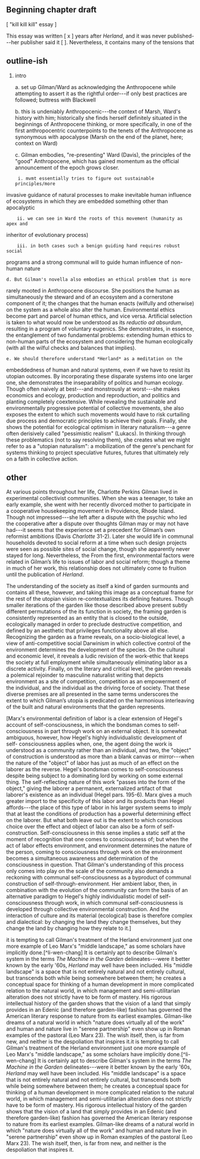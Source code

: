 
## Beginning chapter draft

[ "kill kill kill" essay ]

This essay was written [ x ] years after *Herland*, and it was never
published---her publisher said it [ ]. Nevertheless, it contains many of the
tensions that 


## outline-ish

1. intro

    a. set up Gilman/Ward as acknowledging the Anthropocene while attempting to
assert it as the rightful order---if only best practices are followed; buttress
with Blackwell

    b. this is undeniably Anthropocenic---the context of Marsh, Ward's history
with him; historically she finds herself definitely situated in the beginnings
of Anthropocene thinking, or more specifically, in one of the first
anthropocentric counterpoints to the tenets of the Anthropocene as synonymous
with apocalypse (Marsh on the end of the planet, here; context on Ward)

    c. Gilman embodies, "re-presenting" Ward (Davis), the principles of the
"good" Anthropocene, which has gained momentum as the official announcement of
the epoch grows closer. 

        i. mvmt essentially tries to figure out sustainable principles/more
invasive guidance of natural processes to make inevitable human influence of
ecosystems in which they are embedded something other than apocalyptic

        ii. we can see in Ward the roots of this movement (humanity as apex and
inheritor of evolutionary process)

        iii. in both cases such a benign guiding hand requires robust social
programs and a strong communal will to guide human influence of non-human
nature

    d. But Gilman's novella also embodies an ethical problem that is more
rarely mooted in Anthropocene discourse. She positions the human as
simultaneously the steward and of an ecosystem and a cornerstone component of
it; the changes that the human enacts (wilfully and otherwise) on the system as
a whole also alter the human. Environmental ethics become part and parcel of
human ethics, and vice versa. Artificial selection is taken to what would now
be understood as its *reductio ad absurdum*, resulting in a program of
voluntary eugenics. She demonstrates, in essence, the entanglement of two
fundamental problems: extending human ethics to non-human parts of the
ecosystem and considering the human ecologically (with all the wilful checks
and balances that implies). 

    e. We should therefore understand *Herland* as a meditation on the
embeddedness of human and natural systems, even if we have to resist its
utopian outcomes. By incorporating these disparate systems into one larger one,
she demonstrates the inseparability of politics and human ecology. Though often
naively at best---and monstrously at worst---she makes economics and ecology,
production and reproduction, and politics and planting completely coextensive.
While revealing the sustainable and environmentally progressive potential of
collective movements, she also exposes the extent to which such movements would
have to risk curtailing due process and democratic principles to achieve their
goals. Finally, she shows the potential for ecological optimism in literary
naturalism---a genre often derisively called "pessimistic realism" (Lukacs). In
thinking through these problematics (not to say resolving them), she creates
what we might refer to as a "utopian naturalism": a mobilization of the genre's
penchant for systems thinking to project speculative futures, futures that
ultimately rely on a faith in collective action. 



## other


At various points throughout her life, Charlotte Perkins Gilman lived in
experimental collectivist communities. When she was a teenager, to take an
early example, she went with her recently divorced mother to participate in a
cooperative housekeeping movement in Providence, Rhode Island. Though not
impressed---she left after a dispute with the psychic who led the cooperative
after a dispute over thoughts Gilman may or may not have had---it seems that
the experience set a precedent for Gilman’s own reformist ambitions (Davis
*Charlotte* 31-2).  Later she would life in communal households devoted to
social reform at a time when such design projects were seen as possible sites
of social change, though she apparently never stayed for long. Nevertheless,
the  From the first, environmental factors were related in Gilman’s life to
issues of labor and social reform; though a theme in much of her work, this
relationship does not ultimately come to fruition until the publication of
*Herland*.


The understanding of the society as itself a kind of garden surmounts and
contains all these, however, and taking this image as a conceptual frame for
the rest of the utopian vision re-contextualizes its defining features. Though
smaller iterations of the garden like those described above present subtly
different permutations of the its function in society, the framing garden is
consistently represented as an entity that is closed to the outside,
ecologically managed in order to preclude destructive competition, and defined
by an aesthetic that privileges functionality above all else. Recognizing the
garden as a frame reveals, on a socio-biological level, a view of
anti-competitive social Darwinism in which collective control of the
environment determines the development of the species. On the cultural and
economic level, it reveals a ludic revision of the work-ethic that keeps the
society at full employment while simultaneously eliminating labor as a discrete
activity. Finally, on the literary and critical level, the garden reveals a
polemical rejoinder to masculine naturalist writing that depicts environment as
a site of competition, competition as an empowerment of the individual, and the
individual as the driving force of society. That these diverse premises are all
presented in the same terms underscores the extent to which Gilman’s utopia is
predicated on the harmonious interleaving of the built and natural environments
that the garden represents.


[Marx's environmental definition of labor is a clear extension of Hegel's
account of self-consciousness, in which the bondsman comes to
self-consciousness in part through work on an external object. It is somewhat
ambiguous, however, how Hegel's highly individualistic development of self-
consciousness applies when, one, the agent doing the work is understood as a
community rather than an individual, and two, the "object" of construction is
understood as more than a blank canvas or mirror---when the nature of the
"object" of labor has just as much of an effect on the laborer as the reverse.
Hegel's bondsman comes to self-consciousness despite being subject to a
dominating lord by working on some external thing. The self-reflecting nature
of this work "passes into the form of the object," giving the laborer a
permanent, externalized artifact of that laborer's existence as an individual
(Hegel pars.  195-6). Marx gives a much greater import to the specificity of
this labor and its products than Hegel affords---the place of this type of
labor in his larger system seems to imply that at least the conditions of
production has a powerful determining effect on the laborer. But what both
leave out is the extent to which conscious choice over the effect and object of
labor can also be a form of self-construction. Self-consciousness in this sense
implies a static self at the moment of recognition that one comes to
consciousness of; but when the act of labor effects environment, and
environment determines the nature of the person, coming to consciousness
through work on the environment becomes a simultaneous awareness and
determination of the consciousness in question. That Gilman's understanding of
this process only comes into play on the scale of the community also demands a
reckoning with communal self-consciousness as a byproduct of communal
construction of self-through-environment. Her ambient labor, then, in
combination with the evolution of the community can form the basis of an
alternative paradigm to Hegel's highly individualistic model of
self-consciousness through work, in which communal self-consciousness is
developed through collective environmental construction. And the interaction of
culture and its material (ecological) base is therefore complex and
dialectical: by changing the land they change themselves, but they change the
land by changing how they relate to it.]

it is tempting to call Gilman's treatment of the Herland environment just one
more example of Leo Marx's "middle landscape," as some scholars have implicitly
done.[^li-wen-chang] It is certainly apt to describe Gilman's system in the
terms *The Machine in the Garden* delineates---were it better known by the
early '60s, *Herland* may well have been included. His "middle landscape" is a
space that is not entirely natural and not entirely cultural, but transcends
both while being somewhere between them; he creates a conceptual space for
thinking of a human development in more complicated relation to the natural
world, in which management and semi-utilitarian alteration does not strictly
have to be form of mastery. His rigorous intellectual history of the garden
shows that the vision of a land that simply provides in an Edenic (and
therefore garden-like) fashion has governed the American literary response to
nature from its earliest examples.  Gilman-like dreams of a natural world in
which "nature does virtually all of the work" and human and nature live in
"serene partnership" even show up in Roman examples of the pastoral (Leo Marx
23). The wish itself, then, is far from new, and neither is the despoliation
that inspires it.it is tempting to call Gilman's treatment of the Herland
environment just one more example of Leo Marx's "middle landscape," as some
scholars have implicitly done.[^li-wen-chang] It is certainly apt to describe
Gilman's system in the terms *The Machine in the Garden* delineates---were it
better known by the early '60s, *Herland* may well have been included. His
"middle landscape" is a space that is not entirely natural and not entirely
cultural, but transcends both while being somewhere between them; he creates a
conceptual space for thinking of a human development in more complicated
relation to the natural world, in which management and semi-utilitarian
alteration does not strictly have to be form of mastery. His rigorous
intellectual history of the garden shows that the vision of a land that simply
provides in an Edenic (and therefore garden-like) fashion has governed the
American literary response to nature from its earliest examples.  Gilman-like
dreams of a natural world in which "nature does virtually all of the work" and
human and nature live in "serene partnership" even show up in Roman examples of
the pastoral (Leo Marx 23). The wish itself, then, is far from new, and neither
is the despoliation that inspires it.
